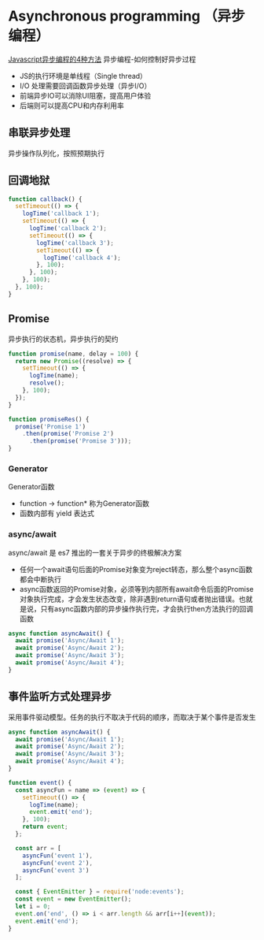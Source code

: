 # Asynchronous programming  （异步编程）
[Javascript异步编程的4种方法](http://www.ruanyifeng.com/blog/2012/12/asynchronous%EF%BC%BFjavascript.html)
异步编程-如何控制好异步过程
- JS的执行环境是单线程（Single thread）
- I/O 处理需要回调函数异步处理（异步I/O）
- 前端异步IO可以消除UI阻塞，提高用户体验
- 后端则可以提高CPU和内存利用率
## 串联异步处理
异步操作队列化，按照预期执行
## 回调地狱
```js
function callback() {
  setTimeout(() => {
    logTime('callback 1');
    setTimeout(() => {
      logTime('callback 2');
      setTimeout(() => {
        logTime('callback 3');
        setTimeout(() => {
          logTime('callback 4');
        }, 100);
      }, 100);
    }, 100);
  }, 100);
}
```
## Promise
异步执行的状态机，异步执行的契约
```js
function promise(name, delay = 100) {
  return new Promise((resolve) => {
    setTimeout(() => {
      logTime(name);
      resolve();
    }, 100);
  });
}

function promiseRes() {
  promise('Promise 1')
    .then(promise('Promise 2')
      .then(promise('Promise 3')));
}
```
### Generator
Generator函数
- function -> function* 称为Generator函数
- 函数内部有 yield 表达式

### async/await
async/await 是 es7 推出的一套关于异步的终极解决方案
- 任何一个await语句后面的Promise对象变为reject转态，那么整个async函数都会中断执行
- async函数返回的Promise对象，必须等到内部所有await命令后面的Promise对象执行完成，才会发生状态改变，除非遇到return语句或者抛出错误。也就是说，只有async函数内部的异步操作执行完，才会执行then方法执行的回调函数
```js
async function asyncAwait() {
  await promise('Async/Await 1');
  await promise('Async/Await 2');
  await promise('Async/Await 3');
  await promise('Async/Await 4');
}
```

## 事件监听方式处理异步
采用事件驱动模型。任务的执行不取决于代码的顺序，而取决于某个事件是否发生
```js
async function asyncAwait() {
  await promise('Async/Await 1');
  await promise('Async/Await 2');
  await promise('Async/Await 3');
  await promise('Async/Await 4');
}

function event() {
  const asyncFun = name => (event) => {
    setTimeout(() => {
      logTime(name);
      event.emit('end');
    }, 100);
    return event;
  };

  const arr = [
    asyncFun('event 1'),
    asyncFun('event 2'),
    asyncFun('event 3')
  ];

  const { EventEmitter } = require('node:events');
  const event = new EventEmitter();
  let i = 0;
  event.on('end', () => i < arr.length && arr[i++](event));
  event.emit('end');
}
```
